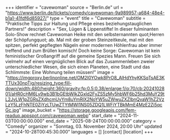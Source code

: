 +++
identifier = "cavewoman"
source = "Berlin.de"
url = "https://www.berlin.de/tickets/comedy/cavewoman-9a989957-a684-48e4-b1a1-41fdf6d85927/"
type = "event"
title = "Cavewoman"
subtitle = "Praktische Tipps zur Haltung und Pflege eines beziehungstauglichen Partners!"
description = "Sex, Lügen & Lippenstifte! In dieser fulminanten Solo-Show rechnet Cavewoman Heike mit den selbsternannten quot;Herren der Schöpfungquot; ab.
Mal mit der groben Steinzeitkeule, mal mit den spitzen, perfekt gepflegten Nägeln einer modernen Höhlenfrau aber immer treffend und zum Brüllen komisch!
Doch keine Sorge: Cavewoman ist kein feministischer Großangriff auf die gemeine Spezies Mann. Freuen Sie sich vielmehr auf einen vergnüglichen Blick auf das Zusammenleben zweier unterschiedlicher Wesen, die sich einen Planeten, eine Stadt und das Schlimmste: Eine Wohnung teilen müssen!"
image = "https://imgproxy.berlinonline.net/OM2I0YOwk8PrO8_AlHdYhyKKSqTsAE3KTTUx30npTig/resizing_type:fill-down/width:480/height:360/gravity:fp:0.5:0.38/enlarge:1/q:70/cb:2024102801/aHR0cHM6Ly9wb3B1bGEtbWlkZGxld2FyZS5zMy5hbWF6b25hd3MuY29tL2JvLW1pZGRsZXdhcmUvYm8uYmRlX2NoYW5uZWwuZXZlbnQvaW1hZ2VzLzY5LzFhNTE0ZjYzLTUwZTYtMWI1NS05ZDQ1LWFiYTBkMmE4MzE2Zi5qcGc.jpg"
image_bucket = "https://storage.googleapis.com/fem-readup.appspot.com/cavewoman.webp"
start_date = "2024-11-03T00:00:00.000"
end_date = "2025-08-24T00:00:00.000"
category = "Comedy"
organizer = "Sonntag, 03. November 2024, 20:00 Uhr"
updated = "2024-10-28T00:45:30.000"
languages = []
[contact]
[location]
+++